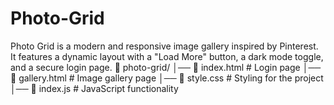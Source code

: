 # Photo-Grid
Photo Grid is a modern and responsive image gallery inspired by Pinterest. It features a dynamic layout with a "Load More" button, a dark mode toggle, and a secure login page.
📁 photo-grid/
│── 📄 index.html        # Login page
│── 📄 gallery.html      # Image gallery page
│── 📄 style.css         # Styling for the project
│── 📄 index.js          # JavaScript functionality
